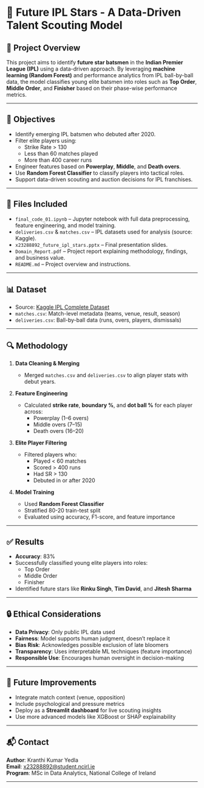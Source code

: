 # 🏏 Future IPL Stars - A Data-Driven Talent Scouting Model

## 📌 Project Overview

This project aims to identify **future star batsmen** in the **Indian Premier League (IPL)** using a data-driven approach. By leveraging **machine learning (Random Forest)** and performance analytics from IPL ball-by-ball data, the model classifies young elite batsmen into roles such as **Top Order**, **Middle Order**, and **Finisher** based on their phase-wise performance metrics.

---

## 🎯 Objectives

- Identify emerging IPL batsmen who debuted after 2020.
- Filter elite players using:
  - Strike Rate > 130
  - Less than 60 matches played
  - More than 400 career runs
- Engineer features based on **Powerplay**, **Middle**, and **Death overs**.
- Use **Random Forest Classifier** to classify players into tactical roles.
- Support data-driven scouting and auction decisions for IPL franchises.

---

## 📁 Files Included

- `final_code_01.ipynb` – Jupyter notebook with full data preprocessing, feature engineering, and model training.
- `deliveries.csv` & `matches.csv` – IPL datasets used for analysis (source: Kaggle).
- `x23288892_future_ipl_stars.pptx` – Final presentation slides.
- `Domain_Report.pdf` – Project report explaining methodology, findings, and business value.
- `README.md` – Project overview and instructions.

---

## 📊 Dataset

- Source: [Kaggle IPL Complete Dataset](https://www.kaggle.com/datasets/patrickb1912/ipl-complete-dataset-20082020)
- `matches.csv`: Match-level metadata (teams, venue, result, season)
- `deliveries.csv`: Ball-by-ball data (runs, overs, players, dismissals)

---

## 🔍 Methodology

1. **Data Cleaning & Merging**
   - Merged `matches.csv` and `deliveries.csv` to align player stats with debut years.

2. **Feature Engineering**
   - Calculated **strike rate**, **boundary %**, and **dot ball %** for each player across:
     - Powerplay (1–6 overs)
     - Middle overs (7–15)
     - Death overs (16–20)

3. **Elite Player Filtering**
   - Filtered players who:
     - Played < 60 matches
     - Scored > 400 runs
     - Had SR > 130
     - Debuted in or after 2020

4. **Model Training**
   - Used **Random Forest Classifier**
   - Stratified 80-20 train-test split
   - Evaluated using accuracy, F1-score, and feature importance

---

## ✅ Results

- **Accuracy**: 83%
- Successfully classified young elite players into roles:
  - Top Order
  - Middle Order
  - Finisher
- Identified future stars like **Rinku Singh**, **Tim David**, and **Jitesh Sharma**

---

## 🔒 Ethical Considerations

- **Data Privacy**: Only public IPL data used
- **Fairness**: Model supports human judgment, doesn’t replace it
- **Bias Risk**: Acknowledges possible exclusion of late bloomers
- **Transparency**: Uses interpretable ML techniques (feature importance)
- **Responsible Use**: Encourages human oversight in decision-making

---

## 🚀 Future Improvements

- Integrate match context (venue, opposition)
- Include psychological and pressure metrics
- Deploy as a **Streamlit dashboard** for live scouting insights
- Use more advanced models like XGBoost or SHAP explainability

---

## 📬 Contact

**Author**: Kranthi Kumar Yedla  
**Email**: x23288892@student.ncirl.ie  
**Program**: MSc in Data Analytics, National College of Ireland

---

